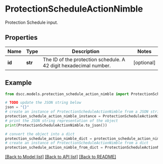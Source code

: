 # ProtectionScheduleActionNimble

Protection Schedule input.

## Properties

Name | Type | Description | Notes
------------ | ------------- | ------------- | -------------
**id** | **str** | The ID of the protection schedule. A 42 digit hexadecimal number. | [optional] 

## Example

```python
from dscc.models.protection_schedule_action_nimble import ProtectionScheduleActionNimble

# TODO update the JSON string below
json = "{}"
# create an instance of ProtectionScheduleActionNimble from a JSON string
protection_schedule_action_nimble_instance = ProtectionScheduleActionNimble.from_json(json)
# print the JSON string representation of the object
print(ProtectionScheduleActionNimble.to_json())

# convert the object into a dict
protection_schedule_action_nimble_dict = protection_schedule_action_nimble_instance.to_dict()
# create an instance of ProtectionScheduleActionNimble from a dict
protection_schedule_action_nimble_from_dict = ProtectionScheduleActionNimble.from_dict(protection_schedule_action_nimble_dict)
```
[[Back to Model list]](../README.md#documentation-for-models) [[Back to API list]](../README.md#documentation-for-api-endpoints) [[Back to README]](../README.md)


